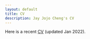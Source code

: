 ```yaml
---
layout: default
title: CV
description: Jay Jojo Cheng's CV
---
```


Here is a recent [CV](/files/resume_01_2022.pdf) (updated Jan 2022).
